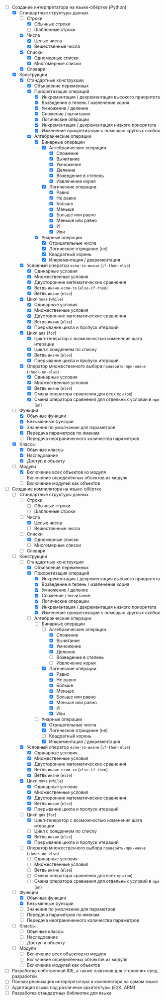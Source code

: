 - [ ] Создание интерпретатора на языке-обёртке (Python)
    - [x] Стандартные структуры данных
        - [ ] Строки
            - [x] Обычные строки
            - [ ] Шаблонные строки
        - [x] Числа
            - [x] Целые числа
            - [x] Вещественные числа
        - [x] Списки
            - [x] Одномерные списки
            - [x] Многомерные списки
        - [x] Словари
    - [x] Конструкции
        - [x] Стандартные конструкции
            - [x] Объявление переменных
            - [x] Приоретизация операций
                - [x] Инкрементация / декрементация высокого приоритета
                - [x] Возведение в тепень / извлечение корня
                - [x] Умножение / деление
                - [x] Сложение / вычитание
                - [x] Логические операции
                - [x] Инкрементация / декрементация низкого приоритета
                - [x] Изменение приоретизации с помощью круглых скобок
            - [x] Алгебраические операции
                - [x] Бинарные операции
                    - [x] Алгебраические операции
                        - [x] Сложение
                        - [x] Вычитание
                        - [x] Умножение
                        - [x] Деление
                        - [x] Возведение в степень
                        - [x] Извлечение корня
                    - [x] Логические операции
                        - [x] Равно
                        - [x] Не равно
                        - [x] Больше
                        - [x] Меньше
                        - [x] Больше или равно
                        - [x] Меньше или равно
                        - [x] И
                        - [x] Или
                - [x] Унарные операции
                    - [x] Отрицательные числа
                    - [x] Логическое отрицание (не)
                    - [x] Квадратный корень
                    - [x] Инкрементация / декрементация
        - [x] Условный оператор `если-то-иначе` (`if-then-else`)
            - [x] Одинарные условия
            - [x] Множественные условия
            - [x] Двусторонние математические сравнения
            - [x] Ветвь `иначе-если-то` (`else-if-then`)
            - [x] Ветвь `иначе` (`else`)
        - [x] Цикл `пока` (`while`)
            - [x] Одинарные условия
            - [x] Множественные условия
            - [x] Двусторонние математические сравнения
            - [x] Ветвь `иначе` (`else`)
            - [x] Прерывание цикла и пропуск итераций
        - [x] Цикл `для` (`for`)
            - [x] Цикл-генератор с возможностью изменения шага итерации
            - [x] Цикл с хождением по списку
            - [x] Ветвь `иначе` (`else`)
            - [x] Прерывание цикла и пропуск итераций
        - [x] Оператор множественного выбора `проверить-при-иначе` (`check-on-else`)
            - [x] Одинарные условия
            - [x] Множественные условия
            - [x] Ветвь `иначе` (`else`)
            - [x] Смена оператора сравнения для всех `при` (`on`)
            - [x] Смена оператора сравнения для отдельных условий в `при` (`on`)
    - [ ] Функции
        - [x] Обычные функции
        - [x] Безымянные функции
        - [x] Значения по умолчанию для параметров
        - [x] Передача параметров по именам
        - [ ] Передача неограниченного количества параметров
    - [x] Классы
        - [x] Обычные классы
        - [x] Наследование
        - [x] Доступ к объекту
    - [ ] Модули
        - [x] Включение всех объектов из модуля
        - [ ] Включение определённых объектов из модуля
        - [ ] Включение модулей как объектов
- [ ] Создание компилятора на языке-обёртке
    - [ ] Стандартные структуры данных
        - [ ] Строки
            - [ ] Обычные строки
            - [ ] Шаблонные строки
        - [ ] Числа
            - [x] Целые числа
            - [ ] Вещественные числа
        - [ ] Списки
            - [x] Одномерные списки
            - [ ] Многомерные списки
        - [ ] Словари
    - [ ] Конструкции
        - [ ] Стандартные конструкции
            - [x] Объявление переменных
            - [x] Приоретизация операций
                - [x] Инкрементация / декрементация высокого приоритета
                - [x] Возведение в тепень / извлечение корня
                - [x] Умножение / деление
                - [x] Сложение / вычитание
                - [x] Логические операции
                - [x] Инкрементация / декрементация низкого приоритета
                - [x] Изменение приоретизации с помощью круглых скобок
            - [ ] Алгебраические операции
                - [ ] Бинарные операции
                    - [ ] Алгебраические операции
                        - [x] Сложение
                        - [x] Вычитание
                        - [x] Умножение
                        - [x] Деление
                        - [ ] Возведение в степень
                        - [ ] Извлечение корня
                    - [x] Логические операции
                        - [x] Равно
                        - [x] Не равно
                        - [x] Больше
                        - [x] Меньше
                        - [x] Больше или равно
                        - [x] Меньше или равно
                        - [x] И
                        - [x] Или
                - [ ] Унарные операции
                    - [x] Отрицательные числа
                    - [x] Логическое отрицание (не)
                    - [ ] Квадратный корень
                    - [x] Инкрементация / декрементация
        - [x] Условный оператор `если-то-иначе` (`if-then-else`)
            - [x] Одинарные условия
            - [x] Множественные условия
            - [x] Двусторонние математические сравнения
            - [x] Ветвь `иначе-если-то` (`else-if-then`)
            - [x] Ветвь `иначе` (`else`)
        - [x] Цикл `пока` (`while`)
            - [x] Одинарные условия
            - [x] Множественные условия
            - [x] Двусторонние математические сравнения
            - [x] Ветвь `иначе` (`else`)
            - [x] Прерывание цикла и пропуск итераций
        - [ ] Цикл `для` (`for`)
            - [x] Цикл-генератор с возможностью изменения шага итерации
            - [ ] Цикл с хождением по списку
            - [x] Ветвь `иначе` (`else`)
            - [x] Прерывание цикла и пропуск итераций
        - [ ] Оператор множественного выбора `проверить-при-иначе` (`check-on-else`)
            - [ ] Одинарные условия
            - [ ] Множественные условия
            - [ ] Ветвь `иначе` (`else`)
            - [ ] Смена оператора сравнения для всех `при` (`on`)
            - [ ] Смена оператора сравнения для отдельных условий в `при` (`on`)
    - [ ] Функции
        - [x] Обычные функции
        - [x] Безымянные функции
        - [ ] Значения по умолчанию для параметров
        - [ ] Передача параметров по именам
        - [ ] Передача неограниченного количества параметров
    - [ ] Классы
        - [ ] Обычные классы
        - [ ] Наследование
        - [ ] Доступ к объекту
    - [ ] Модули
        - [ ] Включение всех объектов из модуля
        - [ ] Включение определённых объектов из модуля
        - [ ] Включение модулей как объектов
- [ ] Разработка собственной IDE, а также плагинов для сторонних сред разработки
- [ ] Полная реализация интерпретатора и компилятора на самом языке
- [ ] Адаптация языка под различные архитектуры (E2K, ARM)
- [ ] Разработка стандартных библиотек для языка
